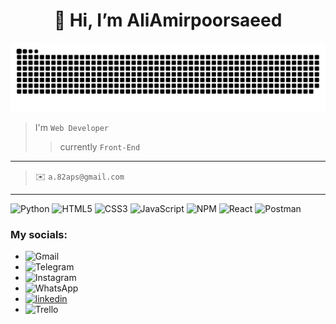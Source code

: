  <h1 align="center"> 👋 Hi, I’m <b>AliAmirpoorsaeed</b> </h1>

 ![fun](https://raw.githubusercontent.com/platane/snk/output/github-contribution-grid-snake-dark.svg)

 > I'm `Web Developer`
>> currently `Front-End`
___
>✉️
> `a.82aps@gmail.com`
___
![Python](https://img.shields.io/badge/python-3670A0?style=for-the-badge&logo=python&logoColor=ffdd54)
![HTML5](https://img.shields.io/badge/html5-%23E34F26.svg?style=for-the-badge&logo=html5&logoColor=white)
![CSS3](https://img.shields.io/badge/css3-%231572B6.svg?style=for-the-badge&logo=css3&logoColor=white)
![JavaScript](https://img.shields.io/badge/javascript-%23323330.svg?style=for-the-badge&logo=javascript&logoColor=%23F7DF1E)
![NPM](https://img.shields.io/badge/NPM-%23CB3837.svg?style=for-the-badge&logo=npm&logoColor=white)
![React](https://img.shields.io/badge/react-%2320232a.svg?style=for-the-badge&logo=react&logoColor=%2361DAFB)
![Postman](https://img.shields.io/badge/Postman-FF6C37?style=for-the-badge&logo=postman&logoColor=white)


  ### My socials:

- ![Gmail](https://img.shields.io/badge/Gmail-D14836?style=for-the-badge&logo=gmail&logoColor=white) 
- ![Telegram](https://img.shields.io/badge/Telegram-2CA5E0?style=for-the-badge&logo=telegram&logoColor=white)
- ![Instagram](https://img.shields.io/badge/Instagram-%23E4405F.svg?style=for-the-badge&logo=Instagram&logoColor=white)
- ![WhatsApp](https://img.shields.io/badge/WhatsApp-25D366?style=for-the-badge&logo=whatsapp&logoColor=white)
- [![linkedin](https://img.shields.io/badge/linkedin-0A66C2?style=for-the-badge&logo=linkedin&logoColor=white)]([https://www.linkedin.com/](https://www.linkedin.com/in/ali-amirpoorsaeed-9499322a2/))
- ![Trello](https://img.shields.io/badge/Trello-%23026AA7.svg?style=for-the-badge&logo=Trello&logoColor=white)



<!---
Ali82APS/Ali82APS is a ✨ special ✨ repository because its `README.md` (this file) appears on your GitHub profile.
You can click the Preview link to take a look at your changes.
--->
